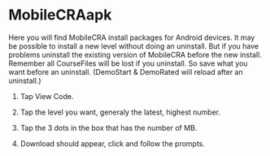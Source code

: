 # MobileCRAapk
Here you will find MobileCRA install packages for Android devices.
It may be possible to install a new level without doing an uninstall.
But if you have problems uninstall the existing version of MobileCRA before the new install.
Remember all CourseFiles will be lost if you uninstall.
So save what you want before an uninstall. (DemoStart & DemoRated will reload after an uninstall.)

1. Tap View Code.

2. Tap the level you want, generaly the latest, highest number.

3. Tap the 3 dots in the box that has the number of MB.

4. Download should appear, click and follow the prompts.
